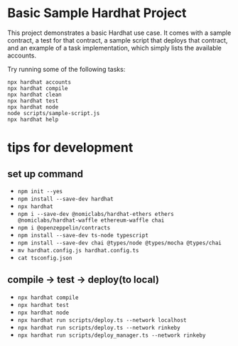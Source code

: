 # Basic Sample Hardhat Project

This project demonstrates a basic Hardhat use case. It comes with a sample contract, a test for that contract, a sample script that deploys that contract, and an example of a task implementation, which simply lists the available accounts.

Try running some of the following tasks:

```shell
npx hardhat accounts
npx hardhat compile
npx hardhat clean
npx hardhat test
npx hardhat node
node scripts/sample-script.js
npx hardhat help
```

# tips for development

## set up command

- `npm init --yes`
- `npm install --save-dev hardhat`
- `npx hardhat`
- `npm i --save-dev @nomiclabs/hardhat-ethers ethers @nomiclabs/hardhat-waffle ethereum-waffle chai`
- `npm i @openzeppelin/contracts`
- `npm install --save-dev ts-node typescript`
- `npm install --save-dev chai @types/node @types/mocha @types/chai`
- `mv hardhat.config.js hardhat.config.ts`
- `cat tsconfig.json`

## compile -> test -> deploy(to local)
- `npx hardhat compile`
- `npx hardhat test`
- `npx hardhat node`
- `npx hardhat run scripts/deploy.ts --network localhost`
- `npx hardhat run scripts/deploy.ts --network rinkeby`
- `npx hardhat run scripts/deploy_manager.ts --network rinkeby`